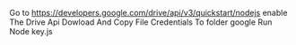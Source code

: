Go to https://developers.google.com/drive/api/v3/quickstart/nodejs 
enable The Drive Api 
Dowload And Copy File Credentials To folder google 
Run Node key.js